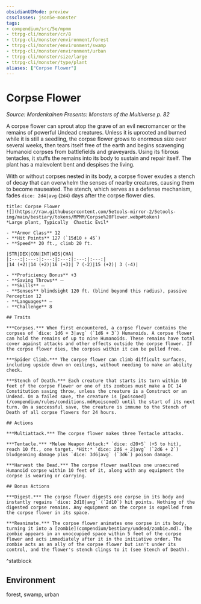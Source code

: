 ```yaml
---
obsidianUIMode: preview
cssclasses: json5e-monster
tags:
- compendium/src/5e/mpmm
- ttrpg-cli/monster/cr/8
- ttrpg-cli/monster/environment/forest
- ttrpg-cli/monster/environment/swamp
- ttrpg-cli/monster/environment/urban
- ttrpg-cli/monster/size/large
- ttrpg-cli/monster/type/plant
aliases: ["Corpse Flower"]
---
```

# Corpse Flower
*Source: Mordenkainen Presents: Monsters of the Multiverse p. 82*  

A corpse flower can sprout atop the grave of an evil necromancer or the remains of powerful Undead creatures. Unless it is uprooted and burned while it is still a seedling, the corpse flower grows to enormous size over several weeks, then tears itself free of the earth and begins scavenging Humanoid corpses from battlefields and graveyards. Using its fibrous tentacles, it stuffs the remains into its body to sustain and repair itself. The plant has a malevolent bent and despises the living.

With or without corpses nested in its body, a corpse flower exudes a stench of decay that can overwhelm the senses of nearby creatures, causing them to become nauseated. The stench, which serves as a defense mechanism, fades `dice: 2d4|avg` (`2d4`) days after the corpse flower dies.

```ad-statblock
title: Corpse Flower
![](https://raw.githubusercontent.com/5etools-mirror-2/5etools-img/main/bestiary/tokens/MPMM/Corpse%20Flower.webp#token)
*Large plant, Typically  Chaotic Evil*

- **Armor Class** 12 
- **Hit Points** 127 (`15d10 + 45`)
- **Speed** 20 ft., climb 20 ft.

|STR|DEX|CON|INT|WIS|CHA|
|:---:|:---:|:---:|:---:|:---:|:---:|
|14 (+2)|14 (+2)|16 (+3)| 7 (-2)|15 (+2)| 3 (-4)|

- **Proficiency Bonus** +3
- **Saving Throws** ⏤
- **Skills** ⏤
- **Senses** blindsight 120 ft. (blind beyond this radius), passive Perception 12
- **Languages** —
- **Challenge** 8

## Traits

***Corpses.*** When first encountered, a corpse flower contains the corpses of `dice: 1d6 + 3|avg` (`1d6 + 3`) Humanoids. A corpse flower can hold the remains of up to nine Humanoids. These remains have total cover against attacks and other effects outside the corpse flower. If the corpse flower dies, the corpses within it can be pulled free.

***Spider Climb.*** The corpse flower can climb difficult surfaces, including upside down on ceilings, without needing to make an ability check.

***Stench of Death.*** Each creature that starts its turn within 10 feet of the corpse flower or one of its zombies must make a DC 14 Constitution saving throw, unless the creature is a Construct or an Undead. On a failed save, the creature is [poisoned](/compendium/rules/conditions.md#poisoned) until the start of its next turn. On a successful save, the creature is immune to the Stench of Death of all corpse flowers for 24 hours.

## Actions

***Multiattack.*** The corpse flower makes three Tentacle attacks.

***Tentacle.*** *Melee Weapon Attack:* `dice: d20+5` (+5 to hit), reach 10 ft., one target. *Hit:* `dice: 2d6 + 2|avg` (`2d6 + 2`) bludgeoning damage plus `dice: 3d6|avg` (`3d6`) poison damage.

***Harvest the Dead.*** The corpse flower swallows one unsecured Humanoid corpse within 10 feet of it, along with any equipment the corpse is wearing or carrying.

## Bonus Actions

***Digest.*** The corpse flower digests one corpse in its body and instantly regains `dice: 2d10|avg` (`2d10`) hit points. Nothing of the digested corpse remains. Any equipment on the corpse is expelled from the corpse flower in its space.

***Reanimate.*** The corpse flower animates one corpse in its body, turning it into a [zombie](compendium/bestiary/undead/zombie.md). The zombie appears in an unoccupied space within 5 feet of the corpse flower and acts immediately after it in the initiative order. The zombie acts as an ally of the corpse flower but isn't under its control, and the flower's stench clings to it (see Stench of Death).
```
^statblock

## Environment

forest, swamp, urban